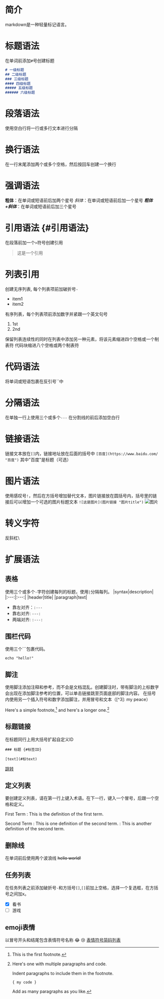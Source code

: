 # 简介
markdown是一种轻量标记语言。

# 标题语法
在单词前添加`#`号创建标题
```markdown
# 一级标题
## 二级标题
### 三级标题
#### 四级标题
##### 五级标题
###### 六级标题
```

# 段落语法
使用空白行将一行或多行文本进行分隔

# 换行语法
在一行末尾添加两个或多个空格，然后按回车创建一个换行

# 强调语法
**粗体**：在单词或短语前后加两个星号
*斜体*：在单词或短语前后加一个星号
***粗体+斜体***：在单词或短语前后加三个星号

# 引用语法 {#引用语法}
在段落前加一个`>`符号创建引用
> 这是一个引用

# 列表引用
创建无序列表, 每个列表项前加破折号`-`
- item1
- item2

有序列表，每个列表项前添加数字并紧跟一个英文句号
1. 1st
2. 2nd
   
保留列表连续性的同时在列表中添加另一种元素，将该元素缩进四个空格或一个制表符
代码块缩进八个空格或两个制表符

# 代码语法
将单词或短语包裹在反引号``中

# 分隔语法
在单独一行上使用三个或多个`---`
在分割线的前后添加空白行

# 链接语法
链接文本放在`[]`内，链接地址放在后面的括号中
`[百度](https://www.baidu.com/ "百度")`
其中"百度"是标题（可选）

# 图片语法
使用感叹号`!`，然后在方括号增加替代文本，图片链接放在圆括号内，括号里的链接后可以增加一个可选的图片标题文本
`![这是图片](图片链接 "图片title")`
![图片](https://images.unsplash.com/photo-1558979158-65a1eaa08691?ixlib=rb-1.2.1&ixid=eyJhcHBfaWQiOjEyMDd9&auto=format&fit=crop&w=1350&q=80 "网络图片")

# 转义字符
反斜杠\

# 扩展语法

## 表格
使用三个或多个`-`字符创建每列的标题，使用`|`分隔每列。
|syntax|description|
|:---:|:---:|
|header|title|
|paragraph|text|

- 靠左对齐：`:---`
- 靠右对齐: `---:`
- 两端对齐: `:---:`

## 围栏代码
使用三个```包裹代码。
```
echo "hello!"
```

## 脚注
使用脚注添加注释和参考，而不会是文档混乱。创建脚注时，带有脚注的上标数字会出现在添加脚注参考的位置，可以单击链接跳至页面底部的脚注内容。
在括号内使用另一个插入符号和数字添加脚注，并用冒号和文本（[^3]: my peace）

Here's a simple footnote,[^1] and here's a longer one.[^bignote]

[^1]: This is the first footnote.

[^bignote]: Here's one with multiple paragraphs and code.

    Indent paragraphs to include them in the footnote.

    `{ my code }`

    Add as many paragraphs as you like.

## 标题链接
在标题同行上用大括号扩起自定义ID

```
### 标题 {#标签ID}
```

```
[text](#标text)
```

[跳转](#引用语法)

## 定义列表
要创建定义列表，请在第一行上键入术语。在下一行，键入一个冒号，后跟一个空格和定义。

First Term
: This is the definition of the first term.

Second Term
: This is one definition of the second term.
: This is another definition of the second term.

## 删除线
在单词前后使用两个波浪线
~~hello world!~~

## 任务列表
在任务列表之前添加破折号`-`和方括号`[]`,`[]`前加上空格，选择一个复选框，在方括号之间加x。
- [x] 看书
- [ ] 游戏

## emoji表情
以冒号开头和结尾包含表情符号名称
:joy:
:cry:
[表情符号简码列表](https://gist.github.com/rxaviers/7360908)